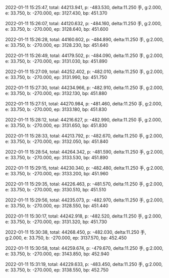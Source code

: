 2022-01-11 15:25:47, total: 44213.941, p: -483.530, delta:11.250 手, g:2.000, e: 33.750, b: -270.000, ep: 3127.430, bp: 451.370

2022-01-11 15:26:07, total: 44120.632, p: -484.160, delta:11.250 手, g:2.000, e: 33.750, b: -270.000, ep: 3128.640, bp: 451.600

2022-01-11 15:26:28, total: 44160.602, p: -484.890, delta:11.250 手, g:2.000, e: 33.750, b: -270.000, ep: 3128.230, bp: 451.640

2022-01-11 15:26:49, total: 44179.502, p: -484.090, delta:11.250 手, g:2.000, e: 33.750, b: -270.000, ep: 3131.030, bp: 451.890

2022-01-11 15:27:09, total: 44252.402, p: -482.010, delta:11.250 手, g:2.000, e: 33.750, b: -270.000, ep: 3131.990, bp: 451.750

2022-01-11 15:27:30, total: 44234.966, p: -482.910, delta:11.250 手, g:2.000, e: 33.750, b: -270.000, ep: 3132.130, bp: 451.880

2022-01-11 15:27:51, total: 44270.984, p: -481.460, delta:11.250 手, g:2.000, e: 33.750, b: -270.000, ep: 3133.180, bp: 451.830

2022-01-11 15:28:12, total: 44216.627, p: -482.990, delta:11.250 手, g:2.000, e: 33.750, b: -270.000, ep: 3131.650, bp: 451.830

2022-01-11 15:28:33, total: 44213.792, p: -482.670, delta:11.250 手, g:2.000, e: 33.750, b: -270.000, ep: 3132.050, bp: 451.840

2022-01-11 15:28:54, total: 44264.342, p: -481.590, delta:11.250 手, g:2.000, e: 33.750, b: -270.000, ep: 3133.530, bp: 451.890

2022-01-11 15:29:15, total: 44230.340, p: -482.480, delta:11.250 手, g:2.000, e: 33.750, b: -270.000, ep: 3133.200, bp: 451.960

2022-01-11 15:29:35, total: 44226.463, p: -481.570, delta:11.250 手, g:2.000, e: 33.750, b: -270.000, ep: 3130.510, bp: 451.510

2022-01-11 15:29:56, total: 44235.073, p: -482.970, delta:11.250 手, g:2.000, e: 33.750, b: -270.000, ep: 3128.550, bp: 451.440

2022-01-11 15:30:17, total: 44242.918, p: -482.520, delta:11.250 手, g:2.000, e: 33.750, b: -270.000, ep: 3131.320, bp: 451.730

2022-01-11 15:30:38, total: 44268.450, p: -482.030, delta:11.250 手, g:2.000, e: 33.750, b: -270.000, ep: 3137.570, bp: 452.450

2022-01-11 15:30:58, total: 44259.674, p: -479.670, delta:11.250 手, g:2.000, e: 33.750, b: -270.000, ep: 3143.850, bp: 452.940

2022-01-11 15:31:19, total: 44229.633, p: -483.450, delta:11.250 手, g:2.000, e: 33.750, b: -270.000, ep: 3138.550, bp: 452.750